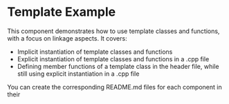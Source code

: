 # Template Example

This component demonstrates how to use template classes and functions, with a focus on linkage aspects. It covers:

- Implicit instantiation of template classes and functions
- Explicit instantiation of template classes and functions in a .cpp file
- Defining member functions of a template class in the header file, while still using explicit instantiation in a .cpp file

You can create the corresponding README.md files for each component in their 